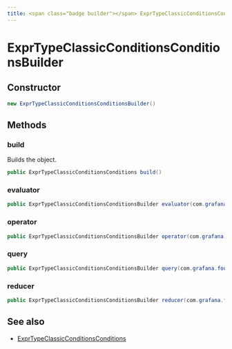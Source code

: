 ```yaml
---
title: <span class="badge builder"></span> ExprTypeClassicConditionsConditionsBuilder
---
```

# <span class="badge builder"></span> ExprTypeClassicConditionsConditionsBuilder

## Constructor

```java
new ExprTypeClassicConditionsConditionsBuilder()
```
## Methods

### <span class="badge object-method"></span> build

Builds the object.

```java
public ExprTypeClassicConditionsConditions build()
```

### <span class="badge object-method"></span> evaluator

```java
public ExprTypeClassicConditionsConditionsBuilder evaluator(com.grafana.foundation.cog.Builder<ExprTypeClassicConditionsConditionsEvaluator> evaluator)
```

### <span class="badge object-method"></span> operator

```java
public ExprTypeClassicConditionsConditionsBuilder operator(com.grafana.foundation.cog.Builder<ExprTypeClassicConditionsConditionsOperator> operator)
```

### <span class="badge object-method"></span> query

```java
public ExprTypeClassicConditionsConditionsBuilder query(com.grafana.foundation.cog.Builder<ExprTypeClassicConditionsConditionsQuery> query)
```

### <span class="badge object-method"></span> reducer

```java
public ExprTypeClassicConditionsConditionsBuilder reducer(com.grafana.foundation.cog.Builder<ExprTypeClassicConditionsConditionsReducer> reducer)
```

## See also

 * <span class="badge object-type-class"></span> [ExprTypeClassicConditionsConditions](./object-ExprTypeClassicConditionsConditions.md)
